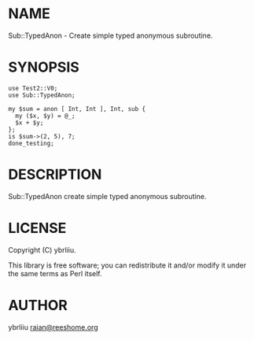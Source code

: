 # NAME

Sub::TypedAnon - Create simple typed anonymous subroutine.

# SYNOPSIS

    use Test2::V0;
    use Sub::TypedAnon;

    my $sum = anon [ Int, Int ], Int, sub {
      my ($x, $y) = @_;
      $x + $y;
    };
    is $sum->(2, 5), 7;
    done_testing;

# DESCRIPTION

Sub::TypedAnon create simple typed anonymous subroutine.

# LICENSE

Copyright (C) ybrliiu.

This library is free software; you can redistribute it and/or modify
it under the same terms as Perl itself.

# AUTHOR

ybrliiu <raian@reeshome.org>
